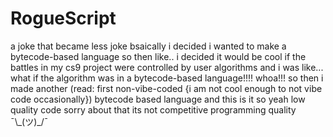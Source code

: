 # RogueScript
a joke that became less joke
bsaically i decided i wanted to make a bytecode-based language
so then like.. i decided it would be cool if the battles in my cs9 project were controlled by user algorithms
and i was like... what if the algorithm was in a bytecode-based language!!!! whoa!!!
so then i made another (read: first non-vibe-coded {i am not cool enough to not vibe code occasionally}) bytecode based language
and this is it
so yeah
low quality code
sorry about that
its not competitive programming quality ¯\\\_(ツ)\_/¯
